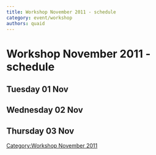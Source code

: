 ```yaml
---
title: Workshop November 2011 - schedule
category: event/workshop
authors: quaid
---
```


# Workshop November 2011 - schedule

## Tuesday 01 Nov

## Wednesday 02 Nov

## Thursday 03 Nov

[Category:Workshop November 2011](/community/events/archives/workshop/workshop-november-2011/)
